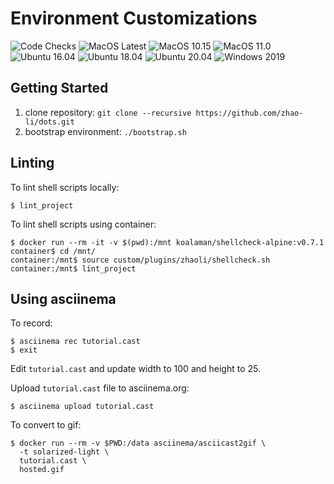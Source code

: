 # Environment Customizations

![Code Checks](https://github.com/zhao-li/dots/workflows/Checks/badge.svg)
![MacOS Latest](https://github.com/zhao-li/dots/workflows/MacOS%20Latest/badge.svg)
![MacOS 10.15](https://github.com/zhao-li/dots/workflows/MacOS%2010.15/badge.svg)
![MacOS 11.0](https://github.com/zhao-li/dots/workflows/MacOS%2011.0/badge.svg)
![Ubuntu 16.04](https://github.com/zhao-li/dots/workflows/Ubuntu%2016.04/badge.svg)
![Ubuntu 18.04](https://github.com/zhao-li/dots/workflows/Ubuntu%2018.04/badge.svg)
![Ubuntu 20.04](https://github.com/zhao-li/dots/workflows/Ubuntu%2020.04/badge.svg)
![Windows 2019](https://github.com/zhao-li/dots/workflows/Windows%202019/badge.svg)

Getting Started
---------------
1. clone repository: `git clone --recursive https://github.com/zhao-li/dots.git`
1. bootstrap environment: `./bootstrap.sh`

Linting
-------
To lint shell scripts locally:

    $ lint_project

To lint shell scripts using container:

    $ docker run --rm -it -v $(pwd):/mnt koalaman/shellcheck-alpine:v0.7.1
    container$ cd /mnt/
    container:/mnt$ source custom/plugins/zhaoli/shellcheck.sh
    container:/mnt$ lint_project

Using asciinema
---------------
To record:

    $ asciinema rec tutorial.cast
    $ exit

Edit `tutorial.cast` and update width to 100 and height to 25.

Upload `tutorial.cast` file to asciinema.org:

    $ asciinema upload tutorial.cast

To convert to gif:

    $ docker run --rm -v $PWD:/data asciinema/asciicast2gif \
      -t solarized-light \
      tutorial.cast \
      hosted.gif
